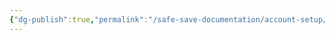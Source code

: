 ```yaml
---
{"dg-publish":true,"permalink":"/safe-save-documentation/account-setup/raisin/post-setup-tasks/"}
---
```


